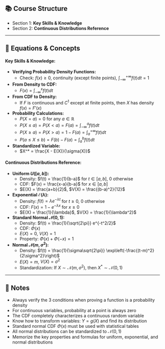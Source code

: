 ## 📚 Course Structure
- Section 1: **Key Skills & Knowledge**
- Section 2: **Continuous Distributions Reference**

---
## 📐 Equations & Concepts
#### Key Skills & Knowledge:
- **Verifying Probability Density Functions:**
  - Check: $f(x) \geq 0$, continuity (except finite points), $\int_{-\infty}^{+\infty} f(t) dt = 1$
- **From Density to CDF:**
  - $F(x) = \int_{-\infty}^{x} f(t) dt$
- **From CDF to Density:**
  - If $F$ is continuous and $C^1$ except at finite points, then $X$ has density $f(x) = F'(x)$
- **Probability Calculations:**
  - $P(X = a) = 0$ for any $a \in \mathbb{R}$
  - $P(X \leq a) = P(X < a) = F(a) = \int_{-\infty}^{a} f(t) dt$
  - $P(X \geq a) = P(X > a) = 1 - F(a) = \int_{a}^{+\infty} f(t) dt$
  - $P(a \leq X \leq b) = F(b) - F(a) = \int_{a}^{b} f(t) dt$
- **Standardized Variable:**
  - $X^* = \frac{X - E(X)}{\sigma(X)}$

#### Continuous Distributions Reference:
- **Uniform $U([a, b])$:**
  - Density: $f(t) = \frac{1}{b-a}$ for $t \in [a,b]$, 0 otherwise
  - CDF: $F(x) = \frac{x-a}{b-a}$ for $x \in [a,b]$
  - $E(X) = \frac{a+b}{2}$, $V(X) = \frac{(b-a)^2}{12}$
- **Exponential $\mathcal{E}(\lambda)$:**
  - Density: $f(t) = \lambda e^{-\lambda t}$ for $t \geq 0$, 0 otherwise
  - CDF: $F(x) = 1 - e^{-\lambda x}$ for $x \geq 0$
  - $E(X) = \frac{1}{\lambda}$, $V(X) = \frac{1}{\lambda^2}$
- **Standard Normal $\mathcal{N}(0,1)$:**
  - Density: $f(t) = \frac{1}{\sqrt{2\pi}} e^{-t^2/2}$
  - CDF: $\Phi(x)$
  - $E(X) = 0$, $V(X) = 1$
  - Property: $\Phi(x) + \Phi(-x) = 1$
- **Normal $\mathcal{N}(m, \sigma^2)$:**
  - Density: $f(t) = \frac{1}{\sigma\sqrt{2\pi}} \exp\left(-\frac{(t-m)^2}{2\sigma^2}\right)$
  - $E(X) = m$, $V(X) = \sigma^2$
  - Standardization: If $X \sim \mathcal{N}(m,\sigma^2)$, then $X^* \sim \mathcal{N}(0,1)$

---
## 📝 Notes
- Always verify the 3 conditions when proving a function is a probability density
- For continuous variables, probability at a point is always zero
- The CDF completely characterizes a continuous random variable
- Know how to transform variables: $Y = g(X)$ and find its distribution
- Standard normal CDF $\Phi(x)$ must be used with statistical tables
- All normal distributions can be standardized to $\mathcal{N}(0,1)$
- Memorize the key properties and formulas for uniform, exponential, and normal distributions